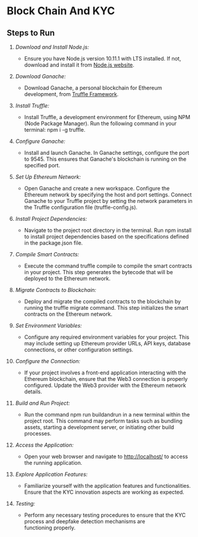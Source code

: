 # Block Chain And KYC
## Steps to Run

1. *Download and Install Node.js:*
   - Ensure you have Node.js version 10.11.1 with LTS installed. If not, download and install it from [Node.js website](https://nodejs.org).

2. *Download Ganache:*
   - Download Ganache, a personal blockchain for Ethereum development, from [Truffle Framework](https://truffleframework.com/ganache).

3. *Install Truffle:*
   - Install Truffle, a development environment for Ethereum, using NPM (Node Package Manager). Run the following command in your terminal: npm i -g truffle.

4. *Configure Ganache:*
   - Install and launch Ganache. In Ganache settings, configure the port to 9545. This ensures that Ganache's blockchain is running on the specified port.

5. *Set Up Ethereum Network:*
   - Open Ganache and create a new workspace. Configure the Ethereum network by specifying the host and port settings. Connect Ganache to your Truffle project by setting the network parameters in the Truffle configuration file (truffle-config.js).

6. *Install Project Dependencies:*
   - Navigate to the project root directory in the terminal. Run npm install to install project dependencies based on the specifications defined in the package.json file.

7. *Compile Smart Contracts:*
   - Execute the command truffle compile to compile the smart contracts in your project. This step generates the bytecode that will be deployed to the Ethereum network.

8. *Migrate Contracts to Blockchain:*
   - Deploy and migrate the compiled contracts to the blockchain by running the truffle migrate command. This step initializes the smart contracts on the Ethereum network.

9. *Set Environment Variables:*
   - Configure any required environment variables for your project. This may include setting up Ethereum provider URLs, API keys, database connections, or other configuration settings.

10. *Configure the Connection:*
    - If your project involves a front-end application interacting with the Ethereum blockchain, ensure that the Web3 connection is properly configured. Update the Web3 provider with the Ethereum network details.

11. *Build and Run Project:*
    - Run the command npm run buildandrun in a new terminal within the project root. This command may perform tasks such as bundling assets, starting a development server, or initiating other build processes.

12. *Access the Application:*
    - Open your web browser and navigate to [http://localhost/](http://localhost/) to access the running application.

13. *Explore Application Features:*
    - Familiarize yourself with the application features and functionalities. Ensure that the KYC innovation aspects are working as expected.

14. *Testing:*
    - Perform any necessary testing procedures to ensure that the KYC process and deepfake detection mechanisms are functioning properly.
